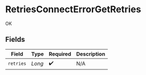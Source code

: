 # RetriesConnectErrorGetRetries

OK


## Fields

| Field              | Type               | Required           | Description        |
| ------------------ | ------------------ | ------------------ | ------------------ |
| `retries`          | *Long*             | :heavy_check_mark: | N/A                |